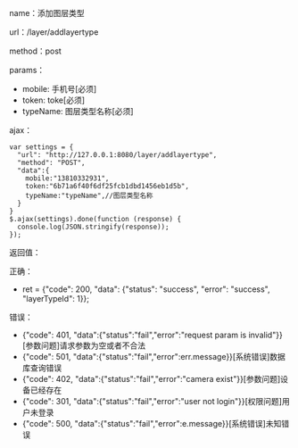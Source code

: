 name：添加图层类型

url：/layer/addlayertype

method：post

params：

* mobile: 手机号[必须]
* token: toke[必须]
* typeName: 图层类型名称[必须]

ajax：

```
var settings = {
  "url": "http://127.0.0.1:8080/layer/addlayertype",
  "method": "POST",
  "data":{
    mobile:"13810332931",
    token:"6b71a6f40f6df25fcb1dbd1456eb1d5b",
    typeName:"typeName",//图层类型名称
  }
}
$.ajax(settings).done(function (response) {
  console.log(JSON.stringify(response));
});
```

返回值：

正确：

* ret = {"code": 200, "data": {"status": "success", "error": "success", "layerTypeId": 1}};

错误：

* {"code": 401, "data":{"status":"fail","error":"request param is invalid"}} [参数问题]请求参数为空或者不合法
* {"code": 501, "data":{"status":"fail","error":err.message}}[系统错误]数据库查询错误
* {"code": 402, "data":{"status":"fail","error":"camera exist"}}[参数问题]设备已经存在
* {"code": 301, "data":{"status":"fail","error":"user not login"}}[权限问题]用户未登录
* {"code": 500, "data":{"status":"fail","error":e.message}}[系统错误]未知错误
